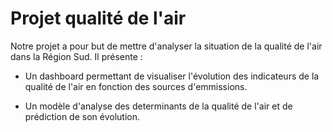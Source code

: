 # Projet qualité de l'air

Notre projet a pour but de mettre d'analyser la situation de la qualité de l'air dans la Région Sud. Il présente : 

- Un dashboard permettant de visualiser l'évolution des indicateurs de la qualité de l'air en fonction des sources d'emmissions. 

- Un modèle d'analyse des determinants de la qualité de l'air et de prédiction de son évolution.

